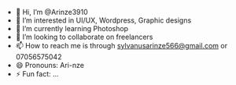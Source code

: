 - 👋 Hi, I’m @Arinze3910
- 👀 I’m interested in UI/UX, Wordpress, Graphic designs
- 🌱 I’m currently learning Photoshop
- 💞️ I’m looking to collaborate on freelancers
- 📫 How to reach me is through sylvanusarinze566@gmail.com or 07056575042
- 😄 Pronouns: Ari-nze
- ⚡ Fun fact: ...

<!---
Arinze3910/Arinze3910 is a ✨ special ✨ repository because its `README.md` (this file) appears on your GitHub profile.
You can click the Preview link to take a look at your changes.
--->
